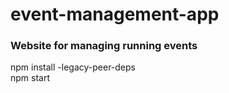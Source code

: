 # event-management-app
### Website for managing running events

npm install -legacy-peer-deps  
npm start
